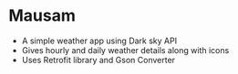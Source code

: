 # Mausam
- A simple weather app using Dark sky API <br/>
- Gives hourly and daily weather details along with icons<br/>
- Uses Retrofit library and Gson Converter

